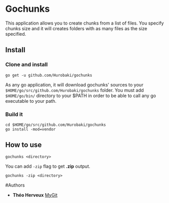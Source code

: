 # Gochunks

This application allows you to create chunks from a list of files. You specify chunks size and it will creates folders with as many files as the size specified.


## Install

### Clone and install

```shell script
go get -u github.com/Hurobaki/gochunks
```

As any go application, it will download gochunks' sources to your `$HOME/go/src/github.com/Hurobaki/gochunks` folder.
You must add `$HOME/go/bin/` directory to your $PATH in order to be able to call any go executable to your path.

### Build it

```shell script
cd $HOME/go/src/github.com/Hurobaki/gochunks
go install -mod=vendor
```

## How to use

```shell script
gochunks <directory>
```

You can add `-zip` flag to get **.zip** output.

```shell script
gochunks -zip <directory>
```

#Authors

*   **Théo Herveux** [MyGit](https://github.com/Hurobaki)
